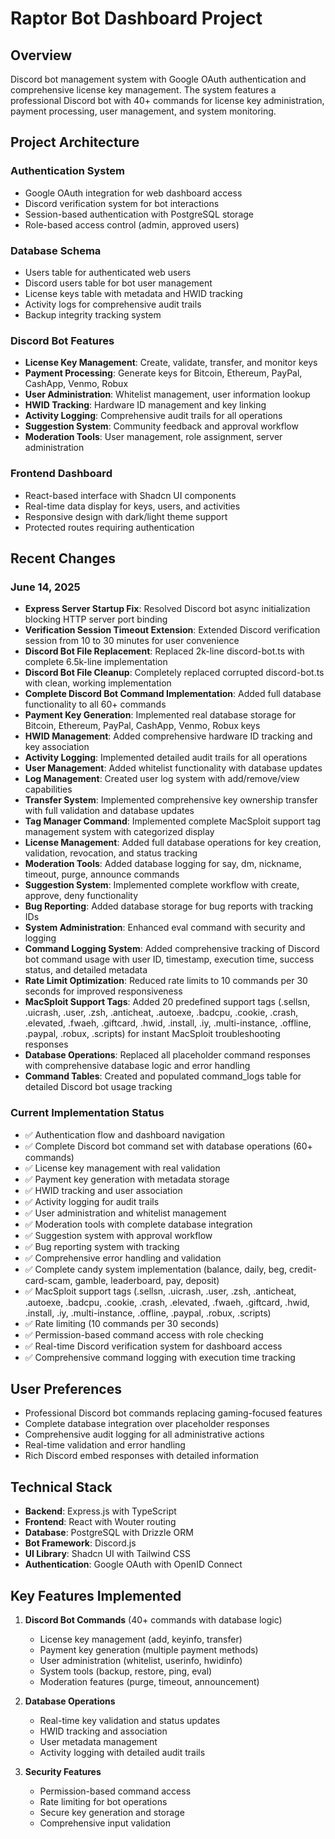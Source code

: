 # Raptor Bot Dashboard Project

## Overview
Discord bot management system with Google OAuth authentication and comprehensive license key management. The system features a professional Discord bot with 40+ commands for license key administration, payment processing, user management, and system monitoring.

## Project Architecture

### Authentication System
- Google OAuth integration for web dashboard access
- Discord verification system for bot interactions
- Session-based authentication with PostgreSQL storage
- Role-based access control (admin, approved users)

### Database Schema
- Users table for authenticated web users
- Discord users table for bot user management
- License keys table with metadata and HWID tracking
- Activity logs for comprehensive audit trails
- Backup integrity tracking system

### Discord Bot Features
- **License Key Management**: Create, validate, transfer, and monitor keys
- **Payment Processing**: Generate keys for Bitcoin, Ethereum, PayPal, CashApp, Venmo, Robux
- **User Administration**: Whitelist management, user information lookup
- **HWID Tracking**: Hardware ID management and key linking
- **Activity Logging**: Comprehensive audit trails for all operations
- **Suggestion System**: Community feedback and approval workflow
- **Moderation Tools**: User management, role assignment, server administration

### Frontend Dashboard
- React-based interface with Shadcn UI components
- Real-time data display for keys, users, and activities
- Responsive design with dark/light theme support
- Protected routes requiring authentication

## Recent Changes

### June 14, 2025
- **Express Server Startup Fix**: Resolved Discord bot async initialization blocking HTTP server port binding
- **Verification Session Timeout Extension**: Extended Discord verification session from 10 to 30 minutes for user convenience
- **Discord Bot File Replacement**: Replaced 2k-line discord-bot.ts with complete 6.5k-line implementation
- **Discord Bot File Cleanup**: Completely replaced corrupted discord-bot.ts with clean, working implementation
- **Complete Discord Bot Command Implementation**: Added full database functionality to all 60+ commands
- **Payment Key Generation**: Implemented real database storage for Bitcoin, Ethereum, PayPal, CashApp, Venmo, Robux keys
- **HWID Management**: Added comprehensive hardware ID tracking and key association
- **Activity Logging**: Implemented detailed audit trails for all operations
- **User Management**: Added whitelist functionality with database updates
- **Log Management**: Created user log system with add/remove/view capabilities
- **Transfer System**: Implemented comprehensive key ownership transfer with full validation and database updates
- **Tag Manager Command**: Implemented complete MacSploit support tag management system with categorized display
- **License Management**: Added full database operations for key creation, validation, revocation, and status tracking
- **Moderation Tools**: Added database logging for say, dm, nickname, timeout, purge, announce commands
- **Suggestion System**: Implemented complete workflow with create, approve, deny functionality
- **Bug Reporting**: Added database storage for bug reports with tracking IDs
- **System Administration**: Enhanced eval command with security and logging
- **Command Logging System**: Added comprehensive tracking of Discord bot command usage with user ID, timestamp, execution time, success status, and detailed metadata
- **Rate Limit Optimization**: Reduced rate limits to 10 commands per 30 seconds for improved responsiveness
- **MacSploit Support Tags**: Added 20 predefined support tags (.sellsn, .uicrash, .user, .zsh, .anticheat, .autoexe, .badcpu, .cookie, .crash, .elevated, .fwaeh, .giftcard, .hwid, .install, .iy, .multi-instance, .offline, .paypal, .robux, .scripts) for instant MacSploit troubleshooting responses
- **Database Operations**: Replaced all placeholder command responses with comprehensive database logic and error handling
- **Command Tables**: Created and populated command_logs table for detailed Discord bot usage tracking

### Current Implementation Status
- ✅ Authentication flow and dashboard navigation
- ✅ Complete Discord bot command set with database operations (60+ commands)
- ✅ License key management with real validation
- ✅ Payment key generation with metadata storage
- ✅ HWID tracking and user association
- ✅ Activity logging for audit trails
- ✅ User administration and whitelist management
- ✅ Moderation tools with complete database integration
- ✅ Suggestion system with approval workflow
- ✅ Bug reporting system with tracking
- ✅ Comprehensive error handling and validation
- ✅ Complete candy system implementation (balance, daily, beg, credit-card-scam, gamble, leaderboard, pay, deposit)
- ✅ MacSploit support tags (.sellsn, .uicrash, .user, .zsh, .anticheat, .autoexe, .badcpu, .cookie, .crash, .elevated, .fwaeh, .giftcard, .hwid, .install, .iy, .multi-instance, .offline, .paypal, .robux, .scripts)
- ✅ Rate limiting (10 commands per 30 seconds)
- ✅ Permission-based command access with role checking
- ✅ Real-time Discord verification system for dashboard access
- ✅ Comprehensive command logging with execution time tracking

## User Preferences
- Professional Discord bot commands replacing gaming-focused features
- Complete database integration over placeholder responses
- Comprehensive audit logging for all administrative actions
- Real-time validation and error handling
- Rich Discord embed responses with detailed information

## Technical Stack
- **Backend**: Express.js with TypeScript
- **Frontend**: React with Wouter routing
- **Database**: PostgreSQL with Drizzle ORM
- **Bot Framework**: Discord.js
- **UI Library**: Shadcn UI with Tailwind CSS
- **Authentication**: Google OAuth with OpenID Connect

## Key Features Implemented
1. **Discord Bot Commands** (40+ commands with database logic)
   - License key management (add, keyinfo, transfer)
   - Payment key generation (multiple payment methods)
   - User administration (whitelist, userinfo, hwidinfo)
   - System tools (backup, restore, ping, eval)
   - Moderation features (purge, timeout, announcement)

2. **Database Operations**
   - Real-time key validation and status updates
   - HWID tracking and association
   - User metadata management
   - Activity logging with detailed audit trails

3. **Security Features**
   - Permission-based command access
   - Rate limiting for bot operations
   - Secure key generation and storage
   - Comprehensive input validation